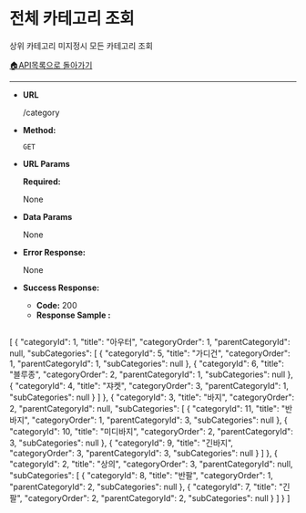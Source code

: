 # **전체 카테고리 조회**

상위 카테고리 미지정시 모든 카테고리 조회

[🏠API목록으로 돌아가기](api.md)


---

* **URL**

  /category

* **Method:**

  `GET`


* **URL Params**

  **Required:**

  None

* **Data Params**

  None

* **Error Response:**

  None

* **Success Response:**

  * **Code:** 200 <br />
  * **Response Sample :**

  ```json
[
  {
    "categoryId": 1,
    "title": "아우터",
    "categoryOrder": 1,
    "parentCategoryId": null,
    "subCategories": [
        {
          "categoryId": 5,
          "title": "가디건",
          "categoryOrder": 1,
          "parentCategoryId": 1,
          "subCategories": null
        },
        {
          "categoryId": 6,
          "title": "블루종",
          "categoryOrder": 2,
          "parentCategoryId": 1,
          "subCategories": null
        },
        {
          "categoryId": 4,
          "title": "쟈켓",
          "categoryOrder": 3,
          "parentCategoryId": 1,
          "subCategories": null
        }
      ]
    },
    {
      "categoryId": 3,
      "title": "바지",
      "categoryOrder": 2,
      "parentCategoryId": null,
      "subCategories": [
        {
          "categoryId": 11,
          "title": "반바지",
          "categoryOrder": 1,
          "parentCategoryId": 3,
          "subCategories": null
        },
        {
          "categoryId": 10,
          "title": "미디바지",
          "categoryOrder": 2,
          "parentCategoryId": 3,
          "subCategories": null
        },
        {
          "categoryId": 9,
          "title": "긴바지",
          "categoryOrder": 3,
          "parentCategoryId": 3,
          "subCategories": null
        }
      ]
    },
    {
      "categoryId": 2,
      "title": "상의",
      "categoryOrder": 3,
      "parentCategoryId": null,
      "subCategories": [
        {
          "categoryId": 8,
          "title": "반팔",
          "categoryOrder": 1,
          "parentCategoryId": 2,
          "subCategories": null
        },
        {
          "categoryId": 7,
          "title": "긴팔",
          "categoryOrder": 2,
          "parentCategoryId": 2,
          "subCategories": null
        }
      ]
  }
]

  ```